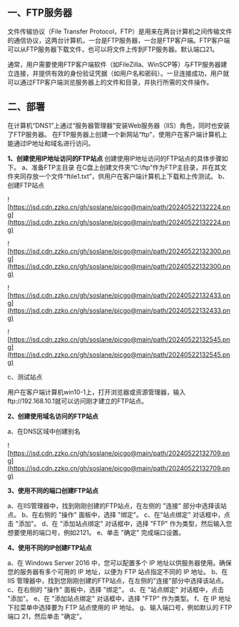## 一、FTP服务器

文件传输协议（File Transfer Protocol，FTP）是用来在两台计算机之间传输文件的通信协议，这两台计算机，一台是FTP服务器，一台是FTP客户端。FTP客户端可以从FTP服务器下载文件，也可以将文件上传到FTP服务器。默认端口21。

通常，用户需要使用FTP客户端软件（如FileZilla、WinSCP等）与FTP服务器建立连接，并提供有效的身份验证凭据（如用户名和密码）。一旦连接成功，用户就可以通过FTP客户端浏览服务器上的文件和目录，并执行所需的文件操作。

## 二、部署

在计算机“DNS1”上通过“服务器管理器”安装Web服务器（IIS）角色，同时也安装了FTP服务器。
在FTP服务器上创建一个新网站“ftp”，使用户在客户端计算机上能通过IP地址和域名进行访问。

 **1、创建使用IP地址访问的FTP站点**
创建使用IP地址访问的FTP站点的具体步骤如下。
    a、准备FTP主目录
在C盘上创建文件夹“C:\ftp”作为FTP主目录，并在其文件夹同存放一个文件“ftile1.txt”，供用户在客户端计算机上下载和上传测试。
    b、创建FTP站点

![https://jsd.cdn.zzko.cn/gh/soslane/picgo@main/path/20240522132224.png](https://jsd.cdn.zzko.cn/gh/soslane/picgo@main/path/20240522132224.png)

![https://jsd.cdn.zzko.cn/gh/soslane/picgo@main/path/20240522132300.png](https://jsd.cdn.zzko.cn/gh/soslane/picgo@main/path/20240522132300.png)

![https://jsd.cdn.zzko.cn/gh/soslane/picgo@main/path/20240522132433.png](https://jsd.cdn.zzko.cn/gh/soslane/picgo@main/path/20240522132433.png)

![https://jsd.cdn.zzko.cn/gh/soslane/picgo@main/path/20240522132545.png](https://jsd.cdn.zzko.cn/gh/soslane/picgo@main/path/20240522132545.png)

   c、测试站点

用户在客户端计算机win10-1上，打开浏览器或资源管理器，输入ftp://192.168.10.1就可以访问刚才建立的FTP站点。

**2、创建使用域名访问的FTP站点**

  a、在DNS区域中创建别名

![https://jsd.cdn.zzko.cn/gh/soslane/picgo@main/path/20240522132709.png](https://jsd.cdn.zzko.cn/gh/soslane/picgo@main/path/20240522132709.png)

**3、使用不同的端口创建FTP站点**

a、在IIS管理器中，找到刚刚创建的FTP站点，在左侧的 "连接" 部分中选择该站点。
b、在右侧的 "操作" 面板中，选择 "绑定"。
c、在"站点绑定" 对话框中，点击 "添加"。
d、在 "添加站点绑定" 对话框中，选择 "FTP" 作为类型，然后输入您想要使用的端口号，例如2121。
e、单击 "确定" 完成端口设置。

**4、使用不同的IP创建FTP站点**

a、在 Windows Server 2016 中，您可以配置多个 IP 地址以供服务器使用。确保您的服务器有多个可用的 IP 地址，以便为 FTP 站点指定不同的 IP 地址。
b、在 IIS 管理器中，找到您刚刚创建的FTP站点，在左侧的"连接"部分中选择该站点。
c、在右侧的 "操作" 面板中，选择 "绑定"。
d、在 "站点绑定" 对话框中，点击 "添加"。
e、在 "添加站点绑定" 对话框中，选择 "FTP" 作为类型。
f、在 IP 地址下拉菜单中选择要为 FTP 站点使用的 IP 地址。
g、输入端口号，例如默认的 FTP 端口 21，然后单击 "确定"。
